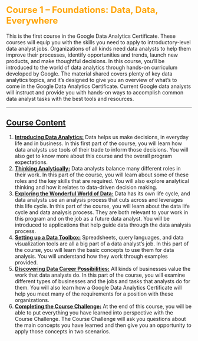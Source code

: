 # <span style="font-size:24px; font-weight:bold; color:orange;">Course 1 – Foundations: Data, Data, Everywhere</span>

This is the first course in the Google Data Analytics Certificate. These courses will equip you with the skills you need to apply to introductory-level data analyst jobs. Organizations of all kinds need data analysts to help them improve their processes, identify opportunities and trends, launch new products, and make thoughtful decisions. In this course, you’ll be introduced to the world of data analytics through hands-on curriculum developed by Google. The material shared covers plenty of key data analytics topics, and it’s designed to give you an overview of what’s to come in the Google Data Analytics Certificate. Current Google data analysts will instruct and provide you with hands-on ways to accomplish common data analyst tasks with the best tools and resources.

---

## <span style="text-decoration:underline; font-weight:bold;">Course Content</span>

1. **<span style="text-decoration:underline;">Introducing Data Analytics:</span>** Data helps us make decisions, in everyday life and in business. In this first part of the course, you will learn how data analysts use tools of their trade to inform those decisions. You will also get to know more about this course and the overall program expectations.
2. **<span style="text-decoration:underline;">Thinking Analytically:</span>** Data analysts balance many different roles in their work. In this part of the course, you will learn about some of these roles and the key skills that are required. You will also explore analytical thinking and how it relates to data-driven decision making.
3. **<span style="text-decoration:underline;">Exploring the Wonderful World of Data:</span>** Data has its own life cycle, and data analysts use an analysis process that cuts across and leverages this life cycle. In this part of the course, you will learn about the data life cycle and data analysis process. They are both relevant to your work in this program and on the job as a future data analyst. You will be introduced to applications that help guide data through the data analysis process.
4. **<span style="text-decoration:underline;">Setting up a Data Toolbox:</span>** Spreadsheets, query languages, and data visualization tools are all a big part of a data analyst’s job. In this part of the course, you will learn the basic concepts to use them for data analysis. You will understand how they work through examples provided.
5. **<span style="text-decoration:underline;">Discovering Data Career Possibilities:</span>** All kinds of businesses value the work that data analysts do. In this part of the course, you will examine different types of businesses and the jobs and tasks that analysts do for them. You will also learn how a Google Data Analytics Certificate will help you meet many of the requirements for a position with these organizations.
6. **<span style="text-decoration:underline;">Completing the Course Challenge:</span>** At the end of this course, you will be able to put everything you have learned into perspective with the Course Challenge. The Course Challenge will ask you questions about the main concepts you have learned and then give you an opportunity to apply those concepts in two scenarios.

